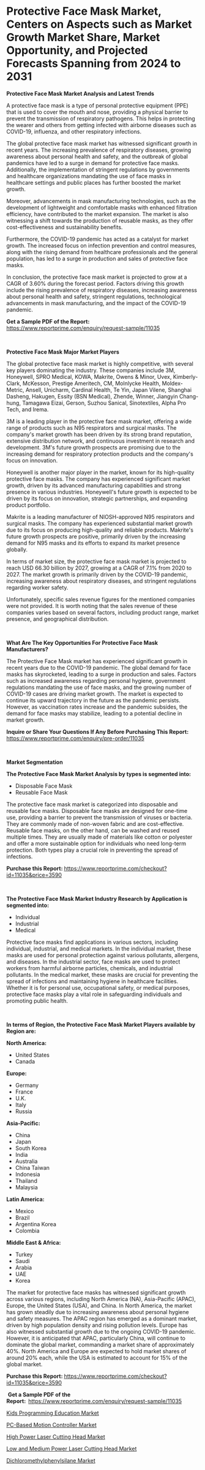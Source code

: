 <p><h1>Protective Face Mask Market, Centers on Aspects such as Market Growth Market Share, Market Opportunity, and Projected Forecasts Spanning from 2024 to 2031</h1></p><p><strong>Protective Face Mask Market Analysis and Latest Trends</strong></p>
<p><p>A protective face mask is a type of personal protective equipment (PPE) that is used to cover the mouth and nose, providing a physical barrier to prevent the transmission of respiratory pathogens. This helps in protecting the wearer and others from getting infected with airborne diseases such as COVID-19, influenza, and other respiratory infections.</p><p>The global protective face mask market has witnessed significant growth in recent years. The increasing prevalence of respiratory diseases, growing awareness about personal health and safety, and the outbreak of global pandemics have led to a surge in demand for protective face masks. Additionally, the implementation of stringent regulations by governments and healthcare organizations mandating the use of face masks in healthcare settings and public places has further boosted the market growth.</p><p>Moreover, advancements in mask manufacturing technologies, such as the development of lightweight and comfortable masks with enhanced filtration efficiency, have contributed to the market expansion. The market is also witnessing a shift towards the production of reusable masks, as they offer cost-effectiveness and sustainability benefits.</p><p>Furthermore, the COVID-19 pandemic has acted as a catalyst for market growth. The increased focus on infection prevention and control measures, along with the rising demand from healthcare professionals and the general population, has led to a surge in production and sales of protective face masks.</p><p>In conclusion, the protective face mask market is projected to grow at a CAGR of 3.60% during the forecast period. Factors driving this growth include the rising prevalence of respiratory diseases, increasing awareness about personal health and safety, stringent regulations, technological advancements in mask manufacturing, and the impact of the COVID-19 pandemic.</p></p>
<p><strong>Get a Sample PDF of the Report:&nbsp;</strong> <a href="https://www.reportprime.com/enquiry/request-sample/11035">https://www.reportprime.com/enquiry/request-sample/11035</a></p>
<p>&nbsp;</p>
<p><strong>Protective Face Mask Major Market Players</strong></p>
<p><p>The global protective face mask market is highly competitive, with several key players dominating the industry. These companies include 3M, Honeywell, SPRO Medical, KOWA, Makrite, Owens & Minor, Uvex, Kimberly-Clark, McKesson, Prestige Ameritech, CM, Molnlycke Health, Moldex-Metric, Ansell, Unicharm, Cardinal Health, Te Yin, Japan Vilene, Shanghai Dasheng, Hakugen, Essity (BSN Medical), Zhende, Winner, Jiangyin Chang-hung, Tamagawa Eizai, Gerson, Suzhou Sanical, Sinotextiles, Alpha Pro Tech, and Irema.</p><p>3M is a leading player in the protective face mask market, offering a wide range of products such as N95 respirators and surgical masks. The company's market growth has been driven by its strong brand reputation, extensive distribution network, and continuous investment in research and development. 3M's future growth prospects are promising due to the increasing demand for respiratory protection products and the company's focus on innovation.</p><p>Honeywell is another major player in the market, known for its high-quality protective face masks. The company has experienced significant market growth, driven by its advanced manufacturing capabilities and strong presence in various industries. Honeywell's future growth is expected to be driven by its focus on innovation, strategic partnerships, and expanding product portfolio.</p><p>Makrite is a leading manufacturer of NIOSH-approved N95 respirators and surgical masks. The company has experienced substantial market growth due to its focus on producing high-quality and reliable products. Makrite's future growth prospects are positive, primarily driven by the increasing demand for N95 masks and its efforts to expand its market presence globally.</p><p>In terms of market size, the protective face mask market is projected to reach USD 66.30 billion by 2027, growing at a CAGR of 7.1% from 2020 to 2027. The market growth is primarily driven by the COVID-19 pandemic, increasing awareness about respiratory diseases, and stringent regulations regarding worker safety.</p><p>Unfortunately, specific sales revenue figures for the mentioned companies were not provided. It is worth noting that the sales revenue of these companies varies based on several factors, including product range, market presence, and geographical distribution.</p></p>
<p>&nbsp;</p>
<p><strong>What Are The Key Opportunities For Protective Face Mask Manufacturers?</strong></p>
<p><p>The Protective Face Mask market has experienced significant growth in recent years due to the COVID-19 pandemic. The global demand for face masks has skyrocketed, leading to a surge in production and sales. Factors such as increased awareness regarding personal hygiene, government regulations mandating the use of face masks, and the growing number of COVID-19 cases are driving market growth. The market is expected to continue its upward trajectory in the future as the pandemic persists. However, as vaccination rates increase and the pandemic subsides, the demand for face masks may stabilize, leading to a potential decline in market growth.</p></p>
<p><strong>Inquire or Share Your Questions If Any Before Purchasing This Report:</strong> <a href="https://www.reportprime.com/enquiry/pre-order/11035">https://www.reportprime.com/enquiry/pre-order/11035</a></p>
<p>&nbsp;</p>
<p><strong>Market Segmentation</strong></p>
<p><strong>The Protective Face Mask Market Analysis by types is segmented into:</strong></p>
<p><ul><li>Disposable Face Mask</li><li>Reusable Face Mask</li></ul></p>
<p><p>The protective face mask market is categorized into disposable and reusable face masks. Disposable face masks are designed for one-time use, providing a barrier to prevent the transmission of viruses or bacteria. They are commonly made of non-woven fabric and are cost-effective. Reusable face masks, on the other hand, can be washed and reused multiple times. They are usually made of materials like cotton or polyester and offer a more sustainable option for individuals who need long-term protection. Both types play a crucial role in preventing the spread of infections.</p></p>
<p><strong>Purchase this Report:&nbsp;</strong><a href="https://www.reportprime.com/checkout?id=11035&price=3590">https://www.reportprime.com/checkout?id=11035&price=3590</a></p>
<p>&nbsp;</p>
<p><strong>The Protective Face Mask Market Industry Research by Application is segmented into:</strong></p>
<p><ul><li>Individual</li><li>Industrial</li><li>Medical</li></ul></p>
<p><p>Protective face masks find applications in various sectors, including individual, industrial, and medical markets. In the individual market, these masks are used for personal protection against various pollutants, allergens, and diseases. In the industrial sector, face masks are used to protect workers from harmful airborne particles, chemicals, and industrial pollutants. In the medical market, these masks are crucial for preventing the spread of infections and maintaining hygiene in healthcare facilities. Whether it is for personal use, occupational safety, or medical purposes, protective face masks play a vital role in safeguarding individuals and promoting public health.</p></p>
<p>&nbsp;</p>
<p><strong>In terms of Region, the Protective Face Mask Market Players available by Region are:</strong></p>
<p>
    <p> <strong> North America: </strong>
        <ul>
            <li>United States</li>
            <li>Canada</li>
        </ul>
        </p> 
    <p> <strong> Europe: </strong>
        <ul>
            <li>Germany</li>
            <li>France</li>
            <li>U.K.</li>
            <li>Italy</li>
            <li>Russia</li>
        </ul>
        </p> 
    <p> <strong> Asia-Pacific: </strong>
        <ul>
            <li>China</li>
            <li>Japan</li>
            <li>South Korea</li>
            <li>India</li>
            <li>Australia</li>
            <li>China Taiwan</li>
            <li>Indonesia</li>
            <li>Thailand</li>
            <li>Malaysia</li>
        </ul>
        </p> 
    <p> <strong> Latin America: </strong>
        <ul>
            <li>Mexico</li>
            <li>Brazil</li>
            <li>Argentina Korea</li>
            <li>Colombia</li>
        </ul>
        </p> 
    <p> <strong> Middle East & Africa: </strong>
        <ul>
            <li>Turkey</li>
            <li>Saudi</li>
            <li>Arabia</li>
            <li>UAE</li>
            <li>Korea</li>
        </ul>
    </p>
    </p>
<p><p>The market for protective face masks has witnessed significant growth across various regions, including North America (NA), Asia-Pacific (APAC), Europe, the United States (USA), and China. In North America, the market has grown steadily due to increasing awareness about personal hygiene and safety measures. The APAC region has emerged as a dominant market, driven by high population density and rising pollution levels. Europe has also witnessed substantial growth due to the ongoing COVID-19 pandemic. However, it is anticipated that APAC, particularly China, will continue to dominate the global market, commanding a market share of approximately 40%. North America and Europe are expected to hold market shares of around 20% each, while the USA is estimated to account for 15% of the global market.</p></p>
<p><strong>Purchase this Report: </strong><a href="https://www.reportprime.com/checkout?id=11035&price=3590">https://www.reportprime.com/checkout?id=11035&price=3590</a></p>
<p>&nbsp;<strong>Get a Sample PDF of the Report:&nbsp;&nbsp;</strong><a href="https://www.reportprime.com/enquiry/request-sample/11035">https://www.reportprime.com/enquiry/request-sample/11035</a></p>
<p><strong></strong></p>
<p><p><a href="https://medium.com/@zolajenkins1966/kids-programming-education-nbsp-market-focuses-on-market-share-size-and-projected-forecast-till-5cceae27b14c">Kids Programming Education Market</a></p><p><a href="https://medium.com/@zolajenkins1966/pc-based-motion-controller-market-insights-into-market-cagr-market-trends-and-growth-strategies-2cd2f7433a28">PC-Based Motion Controller Market</a></p><p><a href="https://medium.com/@zolajenkins1966/high-power-laser-cutting-head-market-furnishes-information-on-market-share-market-trends-and-00eff96dccb7">High Power Laser Cutting Head Market</a></p><p><a href="https://medium.com/@zolajenkins1966/low-and-medium-power-laser-cutting-head-market-size-market-outlook-and-market-forecast-2024-to-e5d61e015af8">Low and Medium Power Laser Cutting Head Market</a></p><p><a href="https://medium.com/@zolajenkins1966/dichloromethylphenylsilane-market-analysis-and-sze-forecasted-for-period-from-2024-to-2031-25c6f12ff5f7">Dichloromethylphenylsilane Market</a></p></p>
